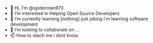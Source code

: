 - 👋 Hi, I’m @spiderman973
- 👀 I’m interested in Helping Open Source Developers
- 🌱 I’m currently learning [nothing] just joking i'm learning software development
- 💞️ I’m looking to collaborate on ...
- 📫 How to reach me i dont know

<!---
spiderman973/spiderman973 is a ✨ special ✨ repository because its `README.md` (this file) appears on your GitHub profile.
You can click the Preview link to take a look at your changes.
--->
